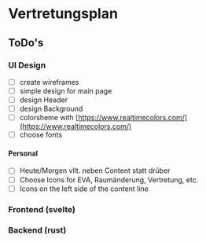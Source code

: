 # Vertretungsplan

 ## ToDo's

  ### UI Design

   - [ ] create wireframes
   - [ ] simple design for main page
   - [ ] design Header
   - [ ] design Background
   - [ ] colorsheme with [https://www.realtimecolors.com/](https://www.realtimecolors.com/)
   - [ ] choose fonts

   #### Personal

   - [ ] Heute/Morgen vllt. neben Content statt drüber
   - [ ] Choose Icons for EVA, Raumänderung, Vertretung, etc.
   - [ ] Icons on the left side of the content line

  ### Frontend (svelte)


  ### Backend (rust)